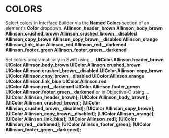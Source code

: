 
# COLORS


Select colors in Interface Builder via the **Named Colors** section of an element's **Color** dropdown.
**Allinson_header_brown**
**Allinson_body_brown**
**Allinson_crushed_brown**
**Allinson_crushed_brown__disabled**
**Allinson_copy_brown**
**Allinson_copy_brown__disabled**
**Allinson_orange**
**Allinson_link_blue**
**Allinson_red**
**Allinson_red__darkened**
**Allinson_footer_green**
**Allinson_footer_green__darkened**

Set colors programatically in Swift using ...
**UIColor.Allinson.header_brown**
**UIColor.Allinson.body_brown**
**UIColor.Allinson.crushed_brown**
**UIColor.Allinson.crushed_brown__disabled**
**UIColor.Allinson.copy_brown**
**UIColor.Allinson.copy_brown__disabled**
**UIColor.Allinson.orange**
**UIColor.Allinson.link_blue**
**UIColor.Allinson.red**
**UIColor.Allinson.red__darkened**
**UIColor.Allinson.footer_green**
**UIColor.Allinson.footer_green__darkened**
or in Objective-C using ...
**[UIColor Allinson_header_brown];**
**[UIColor Allinson_body_brown];**
**[UIColor Allinson_crushed_brown];**
**[UIColor Allinson_crushed_brown__disabled];**
**[UIColor Allinson_copy_brown];**
**[UIColor Allinson_copy_brown__disabled];**
**[UIColor Allinson_orange];**
**[UIColor Allinson_link_blue];**
**[UIColor Allinson_red];**
**[UIColor Allinson_red__darkened];**
**[UIColor Allinson_footer_green];**
**[UIColor Allinson_footer_green__darkened];**
